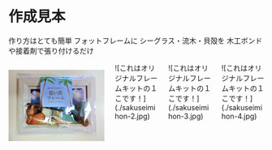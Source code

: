 # 作成見本
作り方はとても簡単
フォットフレームに
シーグラス・流木・貝殻を
木工ボンドや接着剤で張り付けるだけ

<div class="columns"><div class="column">
   
![これはオリジナルフレームキットの１こです！](./sakuseimihon-1.jpg)

</div><div class="column">  
![これはオリジナルフレームキットの１こです！](./sakuseimihon-2.jpg)

</div><div class="column">  
![これはオリジナルフレームキットの１こです！](./sakuseimihon-3.jpg)

</div><div class="column">  
![これはオリジナルフレームキットの１こです！](./sakuseimihon-4.jpg)

</div></div>
